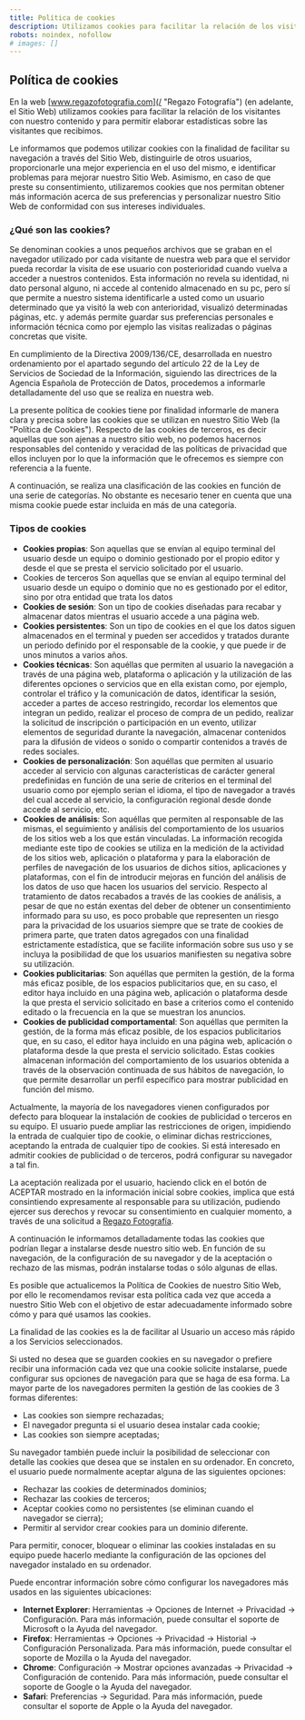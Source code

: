 ```yaml
---
title: Política de cookies
description: Utilizamos cookies para facilitar la relación de los visitantes con nuestro contenido y para permitir elaborar estadísticas sobre las visitantes que recibimos
robots: noindex, nofollow
# images: []
---
```


## Política de cookies

En la web [www.regazofotografia.com](/ "Regazo Fotografía") (en adelante, el Sitio Web) utilizamos cookies para facilitar la relación de los visitantes con nuestro contenido y para permitir elaborar estadísticas sobre las visitantes que recibimos.

Le informamos que podemos utilizar cookies con la finalidad de facilitar su navegación a través del Sitio Web, distinguirle de otros usuarios, proporcionarle una mejor experiencia en el uso del mismo, e identificar problemas para mejorar nuestro Sitio Web. Asimismo, en caso de que preste su consentimiento, utilizaremos cookies que nos permitan obtener más información acerca de sus preferencias y personalizar nuestro Sitio Web de conformidad con sus intereses individuales.

### ¿Qué son las cookies?

Se denominan cookies a unos pequeños archivos que se graban en el navegador utilizado por cada visitante de nuestra web para que el servidor pueda recordar la visita de ese usuario con posterioridad cuando vuelva a acceder a nuestros contenidos. Esta información no revela su identidad, ni dato personal alguno, ni accede al contenido almacenado en su pc, pero sí que permite a nuestro sistema identificarle a usted como un usuario determinado que ya visitó la web con anterioridad, visualizó determinadas páginas, etc. y además permite guardar sus preferencias personales e información técnica como por ejemplo las visitas realizadas o páginas concretas que visite.

En cumplimiento de la Directiva 2009/136/CE, desarrollada en nuestro ordenamiento por el apartado segundo del artículo 22 de la Ley de Servicios de Sociedad de la Información, siguiendo las directrices de la Agencia Española de Protección de Datos, procedemos a informarle detalladamente del uso que se realiza en nuestra web.

La presente política de cookies tiene por finalidad informarle de manera clara y precisa sobre las cookies que se utilizan en nuestro Sitio Web (la "Política de Cookies"). Respecto de las cookies de terceros, es decir aquellas que son ajenas a nuestro sitio web, no podemos hacernos responsables del contenido y veracidad de las políticas de privacidad que ellos incluyen por lo que la información que le ofrecemos es siempre con referencia a la fuente.

A continuación, se realiza una clasificación de las cookies en función de una serie de categorías. No obstante es necesario tener en cuenta que una misma cookie puede estar incluida en más de una categoría.

### Tipos de cookies

* **Cookies propias**: Son aquellas que se envían al equipo terminal del usuario desde un equipo o dominio gestionado por el propio editor y desde el que se presta el servicio solicitado por el usuario.
* Cookies de terceros
Son aquellas que se envían al equipo terminal del usuario desde un equipo o dominio que no es gestionado por el editor, sino por otra entidad que trata los datos
* **Cookies de sesión**: Son un tipo de cookies diseñadas para recabar y almacenar datos mientras el usuario accede a una página web.
* **Cookies persistentes**: Son un tipo de cookies en el que los datos siguen almacenados en el terminal y pueden ser accedidos y tratados durante un periodo definido por el responsable de la cookie, y que puede ir de unos minutos a varios años.
* **Cookies técnicas**: Son aquéllas que permiten al usuario la navegación a través de una página web, plataforma o aplicación y la utilización de las diferentes opciones o servicios que en ella existan como, por ejemplo, controlar el tráfico y la comunicación de datos, identificar la sesión, acceder a partes de acceso restringido, recordar los elementos que integran un pedido, realizar el proceso de compra de un pedido, realizar la solicitud de inscripción o participación en un evento, utilizar elementos de seguridad durante la navegación, almacenar contenidos para la difusión de videos o sonido o compartir contenidos a través de redes sociales.
* **Cookies de personalización**: Son aquéllas que permiten al usuario acceder al servicio con algunas características de carácter general predefinidas en función de una serie de criterios en el terminal del usuario como por ejemplo serian el idioma, el tipo de navegador a través del cual accede al servicio, la configuración regional desde donde accede al servicio, etc.
* **Cookies de análisis**: Son aquéllas que permiten al responsable de las mismas, el seguimiento y análisis del comportamiento de los usuarios de los sitios web a los que están vinculadas. La información recogida mediante este tipo de cookies se utiliza en la medición de la actividad de los sitios web, aplicación o plataforma y para la elaboración de perfiles de navegación de los usuarios de dichos sitios, aplicaciones y plataformas, con el fin de introducir mejoras en función del análisis de los datos de uso que hacen los usuarios del servicio. Respecto al tratamiento de datos recabados a través de las cookies de análisis, a pesar de que no están exentas del deber de obtener un consentimiento informado para su uso, es poco probable que representen un riesgo para la privacidad de los usuarios siempre que se trate de cookies de primera parte, que traten datos agregados con una finalidad estrictamente estadística, que se facilite información sobre sus uso y se incluya la posibilidad de que los usuarios manifiesten su negativa sobre su utilización.
* **Cookies publicitarias**: Son aquéllas que permiten la gestión, de la forma más eficaz posible, de los espacios publicitarios que, en su caso, el editor haya incluido en una página web, aplicación o plataforma desde la que presta el servicio solicitado en base a criterios como el contenido editado o la frecuencia en la que se muestran los anuncios.
* **Cookies de publicidad comportamental**: Son aquéllas que permiten la gestión, de la forma más eficaz posible, de los espacios publicitarios que, en su caso, el editor haya incluido en una página web, aplicación o plataforma desde la que presta el servicio solicitado. Estas cookies almacenan información del comportamiento de los usuarios obtenida a través de la observación continuada de sus hábitos de navegación, lo que permite desarrollar un perfil específico para mostrar publicidad en función del mismo.

Actualmente, la mayoría de los navegadores vienen configurados por defecto para bloquear la instalación de cookies de publicidad o terceros en su equipo. El usuario puede ampliar las restricciones de origen, impidiendo la entrada de cualquier tipo de cookie, o eliminar dichas restricciones, aceptando la entrada de cualquier tipo de cookies. Si está interesado en admitir cookies de publicidad o de terceros, podrá configurar su navegador a tal fin.

La aceptación realizada por el usuario, haciendo click en el botón de ACEPTAR mostrado en la información inicial sobre cookies, implica que está consintiendo expresamente al responsable para su utilización, pudiendo ejercer sus derechos y revocar su consentimiento en cualquier momento, a través de una solicitud a [Regazo Fotografía](/ "Regazo Fotografía").

A continuación le informamos detalladamente todas las cookies que podrían llegar a instalarse desde nuestro sitio web. En función de su navegación, de la configuración de su navegador y de la aceptación o rechazo de las mismas, podrán instalarse todas o sólo algunas de ellas.

Es posible que actualicemos la Política de Cookies de nuestro Sitio Web, por ello le recomendamos revisar esta política cada vez que acceda a nuestro Sitio Web con el objetivo de estar adecuadamente informado sobre cómo y para qué usamos las cookies.

La finalidad de las cookies es la de facilitar al Usuario un acceso más rápido a los Servicios seleccionados.

Si usted no desea que se guarden cookies en su navegador o prefiere recibir una información cada vez que una cookie solicite instalarse, puede configurar sus opciones de navegación para que se haga de esa forma. La mayor parte de los navegadores permiten la gestión de las cookies de 3 formas diferentes:

* Las cookies son siempre rechazadas;
* El navegador pregunta si el usuario desea instalar cada cookie;
* Las cookies son siempre aceptadas;

Su navegador también puede incluir la posibilidad de seleccionar con detalle las cookies que desea que se instalen en su ordenador. En concreto, el usuario puede normalmente aceptar alguna de las siguientes opciones:

* Rechazar las cookies de determinados dominios;
* Rechazar las cookies de terceros;
* Aceptar cookies como no persistentes (se eliminan cuando el navegador se cierra);
* Permitir al servidor crear cookies para un dominio diferente.

Para permitir, conocer, bloquear o eliminar las cookies instaladas en su equipo puede hacerlo mediante la configuración de las opciones del navegador instalado en su ordenador.

Puede encontrar información sobre cómo configurar los navegadores más usados en las siguientes ubicaciones:

* **Internet Explorer**: Herramientas -> Opciones de Internet -> Privacidad -> Configuración. Para más información, puede consultar el soporte de Microsoft o la Ayuda del navegador.
* **Firefox**: Herramientas -> Opciones -> Privacidad -> Historial -> Configuración Personalizada. Para más información, puede consultar el soporte de Mozilla o la Ayuda del navegador.
* **Chrome**: Configuración -> Mostrar opciones avanzadas -> Privacidad -> Configuración de contenido. Para más información, puede consultar el soporte de Google o la Ayuda del navegador.
* **Safari**: Preferencias -> Seguridad. Para más información, puede consultar el soporte de Apple o la Ayuda del navegador.
